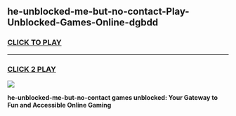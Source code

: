 
## he-unblocked-me-but-no-contact-Play-Unblocked-Games-Online-dgbdd
<h3>
<a href="https://premium76.site?title=he-unblocked-me-but-no-contact&ref=25A">CLICK TO PLAY</a></h3>
<hr>

<h3>
<a href="https://premium76.site?title=he-unblocked-me-but-no-contact&ref=25A">CLICK 2 PLAY</a>
  
</h3>

<a href="https://premium76.site?title=he-unblocked-me-but-no-contact&ref=25A"><img src="https://clearcache.store/games.png"></a>


**he-unblocked-me-but-no-contact games unblocked: Your Gateway to Fun and Accessible Online Gaming**
